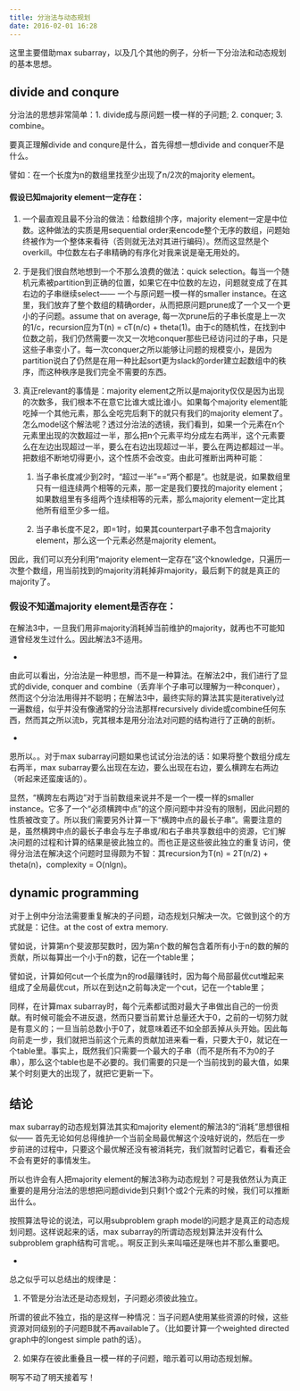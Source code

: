 ```yaml
---
title: 分治法与动态规划
date: 2016-02-01 16:28
---
```


这里主要借助max subarray，以及几个其他的例子，分析一下分治法和动态规划的基本思想。

## divide and conqure
分治法的思想非常简单：1. divide成与原问题一模一样的子问题; 2. conquer; 3. combine。

要真正理解divide and conqure是什么，首先得想一想divide and conquer不是什么。

譬如：在一个长度为n的数组里找至少出现了n/2次的majority element。

#### 假设已知majority element一定存在：

1. 一个最直观且最不分治的做法：给数组排个序，majority element一定是中位数。这种做法的实质是用sequential order来encode整个无序的数组，问题始终被作为一个整体来看待（否则就无法对其进行编码）。然而这显然是个overkill。中位数左右子串精确的有序化对我来说是毫无用处的。

2. 于是我们很自然地想到一个不那么浪费的做法：quick selection。每当一个随机元素被partition到正确的位置，如果它在中位数的左边，问题就变成了在其右边的子串继续select—— 一个与原问题一模一样的smaller instance。在这里，我们放弃了整个数组的精确order，从而把原问题prune成了一个又一个更小的子问题。assume that on average, 每一次prune后的子串长度是上一次的1/c，recursion应为T(n) = cT(n/c) + theta(1)。由于c的随机性，在找到中位数之前，我们仍然需要一次又一次地conquer那些已经访问过的子串，只是这些子串变小了。每一次conquer之所以能够让问题的规模变小，是因为partition说白了仍然是在用一种比起sort更为slack的order建立起数组中的秩序，而这种秩序是我们完全不需要的东西。

3. 真正relevant的事情是：majority element之所以是majority仅仅是因为出现的次数多，我们根本不在意它比谁大或比谁小。如果每个majority element能吃掉一个其他元素，那么全吃完后剩下的就只有我们的majority element了。怎么model这个解法呢？透过分治法的透镜，我们看到，如果一个元素在n个元素里出现的次数超过一半，那么把n个元素平均分成左右两半，这个元素要么在左边出现超过一半，要么在右边出现超过一半，要么在两边都超过一半。把数组不断地切得更小，这个性质不会改变。由此可推断出两种可能：

    1) 当子串长度减少到2时，“超过一半”==“两个都是”。也就是说，如果数组里只有一组连续两个相等的元素，那一定是我们要找的majority element；如果数组里有多组两个连续相等的元素，那么majority element一定比其他所有组至少多一组。

    2) 当子串长度不足2，即=1时，如果其counterpart子串不包含majority element，那么这一个元素必然是majority element。

因此，我们可以充分利用“majority element一定存在”这个knowledge，只遍历一次整个数组，用当前找到的majority消耗掉非majority，最后剩下的就是真正的majority了。

### 假设不知道majority element是否存在：

在解法3中，一旦我们用非majority消耗掉当前维护的majority，就再也不可能知道曾经发生过什么。因此解法3不适用。

-

由此可以看出，分治法是一种思想，而不是一种算法。在解法2中，我们进行了显式的divide, conquer and combine（丢弃半个子串可以理解为一种conquer），然而这个分治法用得并不聪明；在解法3中，最终实际的算法其实是iteratively过一遍数组，似乎并没有像通常的分治法那样recursively divide或combine任何东西，然而其之所以流b，究其根本是用分治法对问题的结构进行了正确的剖析。

-

恩所以。。对于max subarray问题如果也试试分治法的话：如果将整个数组分成左右两半，max subarray要么出现在左边，要么出现在右边，要么横跨左右两边（听起来还蛮废话的）。

显然，“横跨左右两边”对于当前数组来说并不是一个一模一样的smaller instance。它多了一个“必须横跨中点”的这个原问题中并没有的限制，因此问题的性质被改变了。所以我们需要另外计算一下“横跨中点的最长子串”。需要注意的是，虽然横跨中点的最长子串会与左子串或/和右子串共享数组中的资源，它们解决问题的过程和计算的结果是彼此独立的。而也正是这些彼此独立的重复访问，使得分治法在解决这个问题时显得颇为不智：其recursion为T(n) = 2T(n/2) + theta(n)，complexity = O(nlgn)。

## dynamic programming

对于上例中分治法需要重复解决的子问题，动态规划只解决一次。它做到这个的方式就是：记住。at the cost of extra memory.

譬如说，计算第n个斐波那契数时，因为第n个数的解包含着所有小于n的数的解的贡献，所以每算出一个小于n的数，记在一个table里；

譬如说，计算如何cut一个长度为n的rod最赚钱时，因为每个局部最优cut堆起来组成了全局最优cut，所以在到达n之前每决定一个cut，记在一个table里；

同样，在计算max subarray时，每个元素都试图对最大子串做出自己的一份贡献。有时候可能会不进反退，然而只要当前累计总量还大于0，之前的一切努力就是有意义的；一旦当前总数小于0了，就意味着还不如全部丢掉从头开始。因此每向前走一步，我们就把当前这个元素的贡献加进来看一看，只要大于0，就记在一个table里。事实上，既然我们只需要一个最大的子串（而不是所有不为0的子串），那么这个table也是不必要的。我们需要的只是一个当前找到的最大值，如果某个时刻更大的出现了，就把它更新一下。

## 结论

max subarray的动态规划算法其实和majority element的解法3的“消耗”思想很相似—— 首先无论如何总得维护一个当前全局最优解这个没啥好说的，然后在一步步前进的过程中，只要这个最优解还没有被消耗完，我们就暂时记着它，看看还会不会有更好的事情发生。

所以也许会有人把majority element的解法3称为动态规划？可是我依然认为真正重要的是用分治法的思想把问题divide到只剩1个或2个元素的时候，我们可以推断出什么。

按照算法导论的说法，可以用subproblem graph model的问题才是真正的动态规划问题。这样说起来的话，max subarray的所谓动态规划算法并没有什么subproblem graph结构可言呢。。啊反正到头来叫喵还是咪也并不那么重要吧。

-

总之似乎可以总结出的规律是：

1. 不管是分治法还是动态规划，子问题必须彼此独立。

所谓的彼此不独立，指的是这样一种情况：当子问题A使用某些资源的时候，这些资源对同级别的子问题B就不再available了。（比如要计算一个weighted directed graph中的longest simple path的话）。

2. 如果存在彼此重叠且一模一样的子问题，暗示着可以用动态规划解。

啊写不动了明天接着写！
